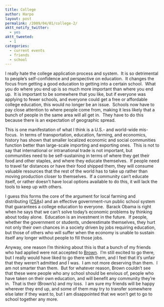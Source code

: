 ```yaml
---
title: College
author: Harpo
layout: post
permalink: /2009/04/01/college-2/
aktt_notify_twitter:
  - yes
aktt_tweeted:
  - 1
categories:
  - current events
  - friends
  - school
---
```

I really hate the college application process and system.  It is so detrimental to people&#8217;s self-confidence and perspective on education.  It changes the focus from getting a good education to getting into a certain school.  What you do where you end up is so much more important than where you end up.  It is important to be somewhere that you like, but if everyone was applying to fewer schools, and everyone could get a free or affordable college education, this would no longer be an issue.  Schools now have to pay close attention to where people come from, making it less likely that a bunch of people in the same area will all get in.  They have to do this because there is an expectation of geographic spread.

This is one manifestation of what I think is a U.S.- and world-wide mis-focus.  In terms of transportation, education, farming, and economics, history has shown that smaller localized economic and social communities function better than large-scale importing and exporting ones.  This is not to say that international or intranational trade is not important, but communities need to be self-sustaining in terms of where they get their food and other staples, and where they educate themselves.  If people need to travel far distances or have their food shipped them, they will consume valuable resources that the rest of the world has to take up rather than moving production closer to themselves.  If a community can&#8217;t educate itself, or rather doesn&#8217;t have local options available to do this, it will lack the tools to keep up with others.

I guess this forms the core of the argument for local farming and distributing (<a href="http://en.wikipedia.org/wiki/Community-supported_agriculture" target="_blank">CSA</a>s) and an effective government-run public school system that guarantees a college education to everyone.  Barack Obama is right when he says that we can&#8217;t solve today&#8217;s economic problems by thinking about today alone.  Education is an investment in the future.  If people, whether the government or students, underestimate themselves, they hurt not only their own chances in a society driven by jobs requiring education, but those of others who will suffer when the economy is unable to sustain itself any longer without people to fill those jobs.

Anyway, one reason I&#8217;m thinking about this is that a bunch of my friends who had applied were not accepted to <a href="http://brown.edu" target="_blank">Brown</a>.  I&#8217;m still excited to go there, but I really would have liked to go there with them, and I feel that it&#8217;s unfair that they weren&#8217;t admitted and I was.  I am not more deserving than them.  I am not smarter than them.  But for whatever reason, Brown couldn&#8217;t see that these were people who any school should be envious of, people who have taken on their own education, and will benefit any community they&#8217;re in.  That is their (Brown&#8217;s) and my loss.  I am sure my friends will be happy wherever they end up, and some of them may try to transfer somewhere else later if they want to, but I am disappointed that we won&#8217;t get to go to school together any more.